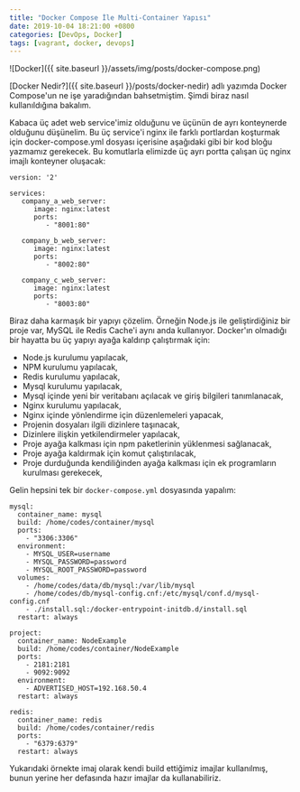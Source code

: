 ```yaml
---
title: "Docker Compose İle Multi-Container Yapısı"
date: 2019-10-04 18:21:00 +0800
categories: [DevOps, Docker]
tags: [vagrant, docker, devops]
---
```


![Docker]({{ site.baseurl }}/assets/img/posts/docker-compose.png)

[Docker Nedir?]({{ site.baseurl }}/posts/docker-nedir) adlı yazımda Docker Compose'un ne işe yaradığından bahsetmiştim. Şimdi biraz nasıl kullanıldığına bakalım.

Kabaca üç adet web service'imiz olduğunu ve üçünün de ayrı konteynerde olduğunu düşünelim. Bu üç service'i nginx ile farklı portlardan koşturmak için docker-compose.yml dosyası içerisine aşağıdaki gibi bir kod bloğu yazmamız gerekecek. Bu komutlarla elimizde üç ayrı portta çalışan üç nginx imajlı konteyner oluşacak:
```
version: '2'

services:
   company_a_web_server:
      image: nginx:latest
      ports:
         - "8001:80"

   company_b_web_server:
      image: nginx:latest
      ports:
         - "8002:80"

   company_c_web_server:
      image: nginx:latest
      ports:
         - "8003:80"
```

Biraz daha karmaşık bir yapıyı çözelim. Örneğin Node.js ile geliştirdiğiniz bir proje var, MySQL ile Redis Cache'i aynı anda kullanıyor. Docker'ın olmadığı bir hayatta bu üç yapıyı ayağa kaldırıp çalıştırmak için:

- Node.js kurulumu yapılacak,
- NPM kurulumu yapılacak,
- Redis kurulumu yapılacak,
- Mysql kurulumu yapılacak,
- Mysql içinde yeni bir veritabanı açılacak ve giriş bilgileri tanımlanacak,
- Nginx kurulumu yapılacak,
- Nginx içinde yönlendirme için düzenlemeleri yapacak,
- Projenin dosyaları ilgili dizinlere taşınacak,
- Dizinlere ilişkin yetkilendirmeler yapılacak,
- Proje ayağa kalkması için npm paketlerinin yüklenmesi sağlanacak,
- Proje ayağa kaldırmak için komut çalıştırılacak,
- Proje durduğunda kendiliğinden ayağa kalkması için ek programların kurulması gerekecek,

Gelin hepsini tek bir `docker-compose.yml` dosyasında yapalım:

````
mysql:
  container_name: mysql
  build: /home/codes/container/mysql
  ports:
    - "3306:3306"
  environment:
    - MYSQL_USER=username
    - MYSQL_PASSWORD=password
    - MYSQL_ROOT_PASSWORD=password
  volumes:
    - /home/codes/data/db/mysql:/var/lib/mysql
    - /home/codes/db/mysql-config.cnf:/etc/mysql/conf.d/mysql-config.cnf
    - ./install.sql:/docker-entrypoint-initdb.d/install.sql
  restart: always

project:
  container_name: NodeExample
  build: /home/codes/container/NodeExample
  ports:
    - 2181:2181
    - 9092:9092
  environment:
    - ADVERTISED_HOST=192.168.50.4
  restart: always

redis:
  container_name: redis
  build: /home/codes/container/redis
  ports:
    - "6379:6379"
  restart: always
  ````
Yukarıdaki örnekte imaj olarak kendi build ettiğimiz imajlar kullanılmış, bunun yerine her defasında hazır imajlar da kullanabiliriz.
